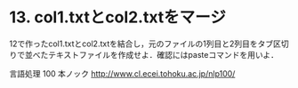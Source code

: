 # 13. col1.txtとcol2.txtをマージ

12で作ったcol1.txtとcol2.txtを結合し，元のファイルの1列目と2列目をタブ区切りで並べたテキストファイルを作成せよ．確認にはpasteコマンドを用いよ．

言語処理 100 本ノック http://www.cl.ecei.tohoku.ac.jp/nlp100/

